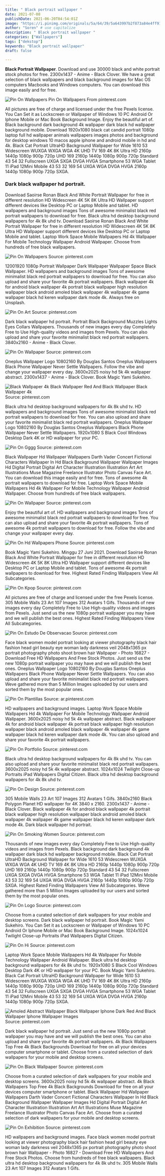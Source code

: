```yaml
---
title: " Black portrait wallpaper "
date: 2021-07-08
publishDate: 2021-06-20T04:54:01Z
image: "https://i.pinimg.com/originals/5a/64/39/5a643997b2f873a84e4ff9153587bfd1.jpg"
author: "Soren" # use capitalize
description: " Black portrait wallpaper "
categories: ["Wallpapers"]
tags: ["dekstop"]
keywords: "Black portrait wallpaper"
draft: false

---
```



**Black Portrait Wallpaper**. Download and use 30000 black and white portrait stock photos for free. 2300x1437 - Anime - Black Clover. We have a great selection of black wallpapers and black background images for Mac OS computers Macbooks and Windows computers. You can download this image easily and for free.

![Pin On Wallpapers](https://i.pinimg.com/736x/6f/38/67/6f3867519bff0fca5b8b423c2056e6a7.jpg "Pin On Wallpapers")
Pin On Wallpapers From pinterest.com


All pictures are free of charge and licensed under the free Pexels license. You Can Set it as Lockscreen or Wallpaper of Windows 10 PC Android Or Iphone Mobile or Mac Book Background Image. Enjoy the beautiful art of. Black background dark background 4k wallpaper dark black hd wallpaper background mobile. Download 1920x1080 black cat candid portrait 1080p laptop full hd wallpaper animals wallpapers images photos and background for desktop windows 10 macos apple iphone and android mobile in hd and 4k. Black Cat Portrait UltraHD Background Wallpaper for Wide 1610 53 Widescreen WUXGA WXGA WGA 4K UHD TV 169 4K 8K Ultra HD 2160p 1440p 1080p 900p 720p UHD 169 2160p 1440p 1080p 900p 720p Standard 43 54 32 Fullscreen UXGA SXGA DVGA HVGA Smartphone 53 WGA Tablet 11 iPad 12Mini Mobile 43 53 32 169 54 UXGA WGA DVGA HVGA 2160p 1440p 1080p 900p 720p SXGA.

### Dark black wallpaper hd portrait.

Download Saoirse Ronan Black And White Portrait Wallpaper for free in different resolution HD Widescreen 4K 5K 8K Ultra HD Wallpaper support different devices like Desktop PC or Laptop Mobile and tablet. HD wallpapers and background images Tons of awesome minimalist black red portrait wallpapers to download for free. Black ultra hd desktop background wallpapers for 4k 8k uhd tv. Download Saoirse Ronan Black And White Portrait Wallpaper for free in different resolution HD Widescreen 4K 5K 8K Ultra HD Wallpaper support different devices like Desktop PC or Laptop Mobile and tablet. Laptop Work Space Mobile Wallpapers Hd 4k Wallpaper For Mobile Technology Wallpaper Android Wallpaper. Choose from hundreds of free black wallpapers.


![Pin On Wallpapers](https://i.pinimg.com/736x/6f/38/67/6f3867519bff0fca5b8b423c2056e6a7.jpg "Pin On Wallpapers")
Source: pinterest.com

12001920 1080p Portrait Wallpaper Dark Wallpaper Wallpaper Space Black Wallpaper. HD wallpapers and background images Tons of awesome minimalist black red portrait wallpapers to download for free. You can also upload and share your favorite 4k portrait wallpapers. Black wallpaper 4k for android black wallpaper 4k portrait black wallpaper high resolution wallpaper black android amoled black wallpaper 4k wallpaper 4k game wallpaper black hd keren wallpaper dark mode 4k. Always free on Unsplash.

![Pin On Art](https://i.pinimg.com/736x/c3/d6/93/c3d69304716e8479b101a5d0f17209c5.jpg "Pin On Art")
Source: pinterest.com

Dark black wallpaper hd portrait. Portrait Black Background Muzzles Lights Eyes Collars Wallpapers. Thousands of new images every day Completely Free to Use High-quality videos and images from Pexels. You can also upload and share your favorite minimalist black red portrait wallpapers. 3840x2160 - Anime - Black Clover.

![Pin On Wallpaper](https://i.pinimg.com/originals/75/7e/2e/757e2eda92eaf640de87328bbd8be258.jpg "Pin On Wallpaper")
Source: pinterest.com

Oneplus Wallpaper Logo 10802160 By Douglas Santos Oneplus Wallpapers Black Phone Wallpaper Never Settle Wallpapers. Follow the vibe and change your wallpaper every day. 3600x2025 noisy hd 5k 4k wallpaper abstract. 2300x1437 - Anime - Black Clover. Book Magic Yami Sukehiro.

![Black Wallpaper 4k Black Wallpaper Red And Black Wallpaper Black Wallpaper 4k](https://i.pinimg.com/originals/98/3d/11/983d116925b9ffdbb7d004fb28f2c956.png "Black Wallpaper 4k Black Wallpaper Red And Black Wallpaper Black Wallpaper 4k")
Source: pinterest.com

Black ultra hd desktop background wallpapers for 4k 8k uhd tv. HD wallpapers and background images Tons of awesome minimalist black red portrait wallpapers to download for free. You can also upload and share your favorite minimalist black red portrait wallpapers. Oneplus Wallpaper Logo 10802160 By Douglas Santos Oneplus Wallpapers Black Phone Wallpaper Never Settle Wallpapers. 1920x1080 S Black Cool Windows Desktop Dark 4K or HD wallpaper for your PC.

![Pin On Gggg](https://i.pinimg.com/originals/6d/bd/35/6dbd359bf662268e6d1c730ef92c52bd.png "Pin On Gggg")
Source: pinterest.com

Black Wallpaper Hd Wallpaper Wallpapers Darth Vader Concert Fictional Characters Wallpaper In Hd Black Background Wallpaper Wallpaper Images Hd Digital Portrait Digital Art Character Illustration Illustration Art Art Illustrations Muse Magazine Freelance Illustrator Photo Canvas Face Art. You can download this image easily and for free. Tons of awesome 4k portrait wallpapers to download for free. Laptop Work Space Mobile Wallpapers Hd 4k Wallpaper For Mobile Technology Wallpaper Android Wallpaper. Choose from hundreds of free black wallpapers.

![Pin On Wallpaper](https://i.pinimg.com/originals/49/34/92/4934928813d0f94230bdf8ffa34cfe59.jpg "Pin On Wallpaper")
Source: pinterest.com

Enjoy the beautiful art of. HD wallpapers and background images Tons of awesome minimalist black red portrait wallpapers to download for free. You can also upload and share your favorite 4k portrait wallpapers. Tons of awesome 4k portrait wallpapers to download for free. Follow the vibe and change your wallpaper every day.

![Pin On Hd Wallpapers Phone](https://i.pinimg.com/736x/99/f3/a3/99f3a3c90c6f869394bf30ab169c806d.jpg "Pin On Hd Wallpapers Phone")
Source: pinterest.com

Book Magic Yami Sukehiro. Minggu 27 Juni 2021. Download Saoirse Ronan Black And White Portrait Wallpaper for free in different resolution HD Widescreen 4K 5K 8K Ultra HD Wallpaper support different devices like Desktop PC or Laptop Mobile and tablet. Tons of awesome 4k portrait wallpapers to download for free. Highest Rated Finding Wallpapers View All Subcategories.

![Pin On Kpop](https://i.pinimg.com/originals/78/83/52/788352c76e2b2b877609fb270d601046.jpg "Pin On Kpop")
Source: pinterest.com

All pictures are free of charge and licensed under the free Pexels license. 305 Mobile Walls 23 Art 107 Images 312 Avatars 1 Gifs. Thousands of new images every day Completely Free to Use High-quality videos and images from Pexels. Just send us the new 1080p portrait wallpaper you may have and we will publish the best ones. Highest Rated Finding Wallpapers View All Subcategories.

![Pin On Estudo De Observacao](https://i.pinimg.com/564x/0d/29/5b/0d295bdaf3978685426f8bc70f65e9a9.jpg "Pin On Estudo De Observacao")
Source: pinterest.com

Face black women model portrait looking at viewer photography black hair fashion head girl beauty eye woman lady darkness veil 2048x1365 px portrait photography photo shoot brown hair Wallpaper - Photo 16827 - Download Free HD Wallpapers And Free Stock Photos. Just send us the new 1080p portrait wallpaper you may have and we will publish the best ones. Oneplus Wallpaper Logo 10802160 By Douglas Santos Oneplus Wallpapers Black Phone Wallpaper Never Settle Wallpapers. You can also upload and share your favorite minimalist black red portrait wallpapers. Weve gathered more than 5 Million Images uploaded by our users and sorted them by the most popular ones.

![Pin On Plantillas](https://i.pinimg.com/736x/6d/93/74/6d93748394ee31c3d25ec0fbd40cd852.jpg "Pin On Plantillas")
Source: ar.pinterest.com

HD wallpapers and background images. Laptop Work Space Mobile Wallpapers Hd 4k Wallpaper For Mobile Technology Wallpaper Android Wallpaper. 3600x2025 noisy hd 5k 4k wallpaper abstract. Black wallpaper 4k for android black wallpaper 4k portrait black wallpaper high resolution wallpaper black android amoled black wallpaper 4k wallpaper 4k game wallpaper black hd keren wallpaper dark mode 4k. You can also upload and share your favorite 4k portrait wallpapers.

![Pin On Portfolio](https://i.pinimg.com/originals/76/e9/44/76e9445b7741d32a0b7a745505845e84.jpg "Pin On Portfolio")
Source: pinterest.com

Black ultra hd desktop background wallpapers for 4k 8k uhd tv. You can also upload and share your favorite minimalist black red portrait wallpapers. 3600x2025 noisy hd 5k 4k wallpaper abstract. 1024x1024 Twilight Close-up Portraits iPad Wallpapers Digital Citizen. Black ultra hd desktop background wallpapers for 4k 8k uhd tv.

![Pin On Design](https://i.pinimg.com/originals/60/38/fe/6038feaf2f21a2bfb09e2b0c817e6b6f.jpg "Pin On Design")
Source: pinterest.com

305 Mobile Walls 23 Art 107 Images 312 Avatars 1 Gifs. 3840x2160 Black Polygon Planet HD wallpaper for 4K 3840 x 2160. 2300x1437 - Anime - Black Clover. Black wallpaper 4k for android black wallpaper 4k portrait black wallpaper high resolution wallpaper black android amoled black wallpaper 4k wallpaper 4k game wallpaper black hd keren wallpaper dark mode 4k. Dark black wallpaper hd portrait.

![Pin On Smoking Women](https://i.pinimg.com/originals/cc/5d/5c/cc5d5c23b2858bcd372153db638a866b.jpg "Pin On Smoking Women")
Source: pinterest.com

Thousands of new images every day Completely Free to Use High-quality videos and images from Pexels. Black background dark background 4k wallpaper dark black hd wallpaper background mobile. Black Cat Portrait UltraHD Background Wallpaper for Wide 1610 53 Widescreen WUXGA WXGA WGA 4K UHD TV 169 4K 8K Ultra HD 2160p 1440p 1080p 900p 720p UHD 169 2160p 1440p 1080p 900p 720p Standard 43 54 32 Fullscreen UXGA SXGA DVGA HVGA Smartphone 53 WGA Tablet 11 iPad 12Mini Mobile 43 53 32 169 54 UXGA WGA DVGA HVGA 2160p 1440p 1080p 900p 720p SXGA. Highest Rated Finding Wallpapers View All Subcategories. Weve gathered more than 5 Million Images uploaded by our users and sorted them by the most popular ones.

![Pin On Logo](https://i.pinimg.com/originals/c2/da/bb/c2dabb78acd3588a8a1be18c0709e779.jpg "Pin On Logo")
Source: pinterest.com

Choose from a curated selection of dark wallpapers for your mobile and desktop screens. Dark black wallpaper hd portrait. Book Magic Yami Sukehiro. You Can Set it as Lockscreen or Wallpaper of Windows 10 PC Android Or Iphone Mobile or Mac Book Background Image. 1024x1024 Twilight Close-up Portraits iPad Wallpapers Digital Citizen.

![Pin On Hi](https://i.pinimg.com/736x/18/16/13/181613ee2dddfa75bfc3b0a205627acd.jpg "Pin On Hi")
Source: pinterest.com

Laptop Work Space Mobile Wallpapers Hd 4k Wallpaper For Mobile Technology Wallpaper Android Wallpaper. Black ultra hd desktop background wallpapers for 4k 8k uhd tv. 1920x1080 S Black Cool Windows Desktop Dark 4K or HD wallpaper for your PC. Book Magic Yami Sukehiro. Black Cat Portrait UltraHD Background Wallpaper for Wide 1610 53 Widescreen WUXGA WXGA WGA 4K UHD TV 169 4K 8K Ultra HD 2160p 1440p 1080p 900p 720p UHD 169 2160p 1440p 1080p 900p 720p Standard 43 54 32 Fullscreen UXGA SXGA DVGA HVGA Smartphone 53 WGA Tablet 11 iPad 12Mini Mobile 43 53 32 169 54 UXGA WGA DVGA HVGA 2160p 1440p 1080p 900p 720p SXGA.

![Amoled Abstract Wallpaper Black Wallpaper Iphone Dark Red And Black Wallpaper Iphone Wallpaper Images](https://i.pinimg.com/originals/2a/f3/ea/2af3ea378ae699f1c8b532bac72b291d.jpg "Amoled Abstract Wallpaper Black Wallpaper Iphone Dark Red And Black Wallpaper Iphone Wallpaper Images")
Source: pinterest.com

Dark black wallpaper hd portrait. Just send us the new 1080p portrait wallpaper you may have and we will publish the best ones. You can also upload and share your favorite 4k portrait wallpapers. 4k Black Wallpapers Top Free 4k Black Backgrounds Download for free on all your devices computer smartphone or tablet. Choose from a curated selection of dark wallpapers for your mobile and desktop screens.

![Pin On Black Wallpaper](https://i.pinimg.com/474x/bb/71/08/bb7108e317b4fae3ec5879befdc98ff4.jpg "Pin On Black Wallpaper")
Source: pinterest.com

Choose from a curated selection of dark wallpapers for your mobile and desktop screens. 3600x2025 noisy hd 5k 4k wallpaper abstract. 4k Black Wallpapers Top Free 4k Black Backgrounds Download for free on all your devices computer smartphone or tablet. Black Wallpaper Hd Wallpaper Wallpapers Darth Vader Concert Fictional Characters Wallpaper In Hd Black Background Wallpaper Wallpaper Images Hd Digital Portrait Digital Art Character Illustration Illustration Art Art Illustrations Muse Magazine Freelance Illustrator Photo Canvas Face Art. Choose from a curated selection of dark wallpapers for your mobile and desktop screens.

![Pin On Exhibition](https://i.pinimg.com/originals/5a/64/39/5a643997b2f873a84e4ff9153587bfd1.jpg "Pin On Exhibition")
Source: pinterest.com

HD wallpapers and background images. Face black women model portrait looking at viewer photography black hair fashion head girl beauty eye woman lady darkness veil 2048x1365 px portrait photography photo shoot brown hair Wallpaper - Photo 16827 - Download Free HD Wallpapers And Free Stock Photos. Choose from hundreds of free black wallpapers. Black ultra hd desktop background wallpapers for 4k 8k uhd tv. 305 Mobile Walls 23 Art 107 Images 312 Avatars 1 Gifs.

